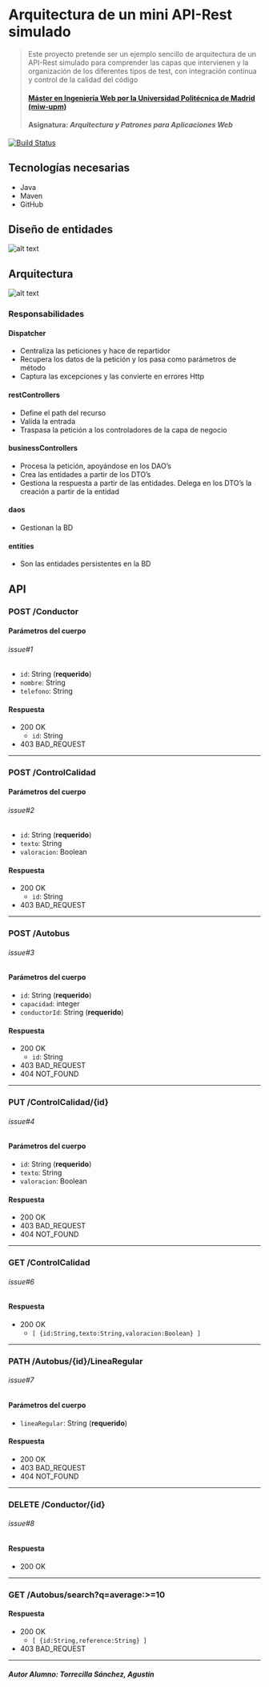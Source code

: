 # Arquitectura de un mini API-Rest simulado
> Este proyecto pretende ser un ejemplo sencillo de arquitectura de un API-Rest simulado para comprender las capas que intervienen y la organización de los diferentes tipos de test, con integración continua y control de la calidad del código
> #### [Máster en Ingeniería Web por la Universidad Politécnica de Madrid (miw-upm)](http://miw.etsisi.upm.es)
> #### Asignatura: *Arquitectura y Patrones para Aplicaciones Web*

[![Build Status](https://travis-ci.org/miw-upm/APAW-themes-layers.svg?branch=develop)](https://travis-ci.org/miw-upm/APAW-themes-layers)

## Tecnologías necesarias
* Java
* Maven
* GitHub

## Diseño de entidades
![alt text](screenshots/entities.jpg)

## Arquitectura
![alt text](screenshots/themes-architecture-diagram.png)
### Responsabilidades
#### Dispatcher
* Centraliza las peticiones y hace de repartidor
* Recupera los datos de la petición y los pasa como parámetros de método
* Captura las excepciones y las convierte en errores Http
#### restControllers
* Define el path del recurso
* Valida la entrada
* Traspasa la petición a los controladores de la capa de negocio
#### businessControllers
* Procesa la petición, apoyándose en los DAO’s
* Crea las entidades a partir de los DTO’s
* Gestiona la respuesta a partir de las entidades. Delega en los DTO’s la creación a partir de la entidad
#### daos
* Gestionan la BD
#### entities
* Son las entidades persistentes en la BD

## API
### POST /Conductor
#### Parámetros del cuerpo
###### issue#1
- `id`: String (**requerido**)
- `nombre`: String
- `telefono`: String
#### Respuesta
- 200 OK 
  - `id`: String
- 403 BAD_REQUEST
---
### POST /ControlCalidad
#### Parámetros del cuerpo
###### issue#2
- `id`: String (**requerido**)
- `texto`: String
- `valoracion`: Boolean
#### Respuesta
- 200 OK 
  - `id`: String
- 403 BAD_REQUEST
---
### POST /Autobus
###### issue#3
#### Parámetros del cuerpo
- `id`: String (**requerido**)
- `capacidad`: integer
- `conductorId`: String (**requerido**)
#### Respuesta
- 200 OK 
  - `id`: String
- 403 BAD_REQUEST
- 404 NOT_FOUND
---
### PUT /ControlCalidad/{id}
###### issue#4
#### Parámetros del cuerpo
- `id`: String (**requerido**)
- `texto`: String
- `valoracion`: Boolean
#### Respuesta
- 200 OK 
- 403 BAD_REQUEST
- 404 NOT_FOUND
--- 
### GET /ControlCalidad
###### issue#6
#### Respuesta
- 200 OK 
  - `[ {id:String,texto:String,valoracion:Boolean} ]`
---
### PATH /Autobus/{id}/LineaRegular
###### issue#7
#### Parámetros del cuerpo
- `lineaRegular`: String (**requerido**)
#### Respuesta
- 200 OK 
- 403 BAD_REQUEST
- 404 NOT_FOUND
---
### DELETE /Conductor/{id}
###### issue#8
#### Respuesta
- 200 OK 
---
### GET /Autobus/search?q=average:>=10
#### Respuesta
- 200 OK
  - `[ {id:String,reference:String} ]`
- 403 BAD_REQUEST
---

##### Autor Alumno: Torrecilla Sánchez, Agustin
